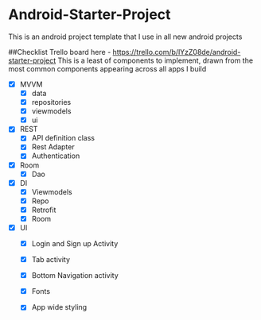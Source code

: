 # Android-Starter-Project
This is an android project template that I use in all new android projects


##Checklist
Trello board here - https://trello.com/b/lYzZ08de/android-starter-project
This is a least of components to implement, drawn from the most common components appearing across all apps I build

- [x] MVVM
  - [x] data
  - [x] repositories
  - [x] viewmodels
  - [x] ui
- [x] REST
  - [x] API definition class
  - [x] Rest Adapter
  - [x] Authentication
- [x] Room
  - [x] Dao
- [x] DI
  - [x] Viewmodels
  - [x] Repo
  - [x] Retrofit
  - [x] Room
- [x] UI
  - [x] Login and Sign up Activity
  - [x] Tab activity
  - [x] Bottom Navigation activity
  - [x] Fonts
  - [x] App wide styling
 
